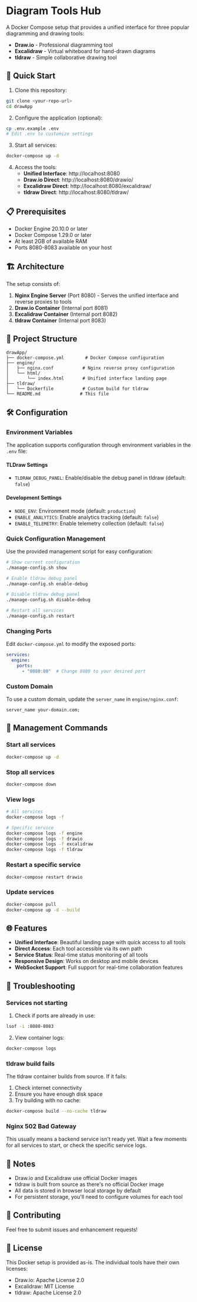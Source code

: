 # Diagram Tools Hub

A Docker Compose setup that provides a unified interface for three popular diagramming and drawing tools:
- **Draw.io** - Professional diagramming tool
- **Excalidraw** - Virtual whiteboard for hand-drawn diagrams
- **tldraw** - Simple collaborative drawing tool

## 🚀 Quick Start

1. Clone this repository:
```bash
git clone <your-repo-url>
cd drawApp
```

2. Configure the application (optional):
```bash
cp .env.example .env
# Edit .env to customize settings
```

3. Start all services:
```bash
docker-compose up -d
```

4. Access the tools:
   - **Unified Interface**: http://localhost:8080
   - **Draw.io Direct**: http://localhost:8080/drawio/
   - **Excalidraw Direct**: http://localhost:8080/excalidraw/
   - **tldraw Direct**: http://localhost:8080/tldraw/

## 📋 Prerequisites

- Docker Engine 20.10.0 or later
- Docker Compose 1.29.0 or later
- At least 2GB of available RAM
- Ports 8080-8083 available on your host

## 🏗️ Architecture

The setup consists of:
1. **Nginx Engine Server** (Port 8080) - Serves the unified interface and reverse proxies to tools
2. **Draw.io Container** (Internal port 8081)
3. **Excalidraw Container** (Internal port 8082)
4. **tldraw Container** (Internal port 8083)

## 📁 Project Structure

```
drawApp/
├── docker-compose.yml        # Docker Compose configuration
├── engine/
│   ├── nginx.conf           # Nginx reverse proxy configuration
│   └── html/
│       └── index.html       # Unified interface landing page
├── tldraw/
│   └── Dockerfile           # Custom build for tldraw
└── README.md               # This file
```

## 🛠️ Configuration

### Environment Variables

The application supports configuration through environment variables in the `.env` file:

#### TLDraw Settings
- `TLDRAW_DEBUG_PANEL`: Enable/disable the debug panel in tldraw (default: `false`)

#### Development Settings
- `NODE_ENV`: Environment mode (default: `production`)
- `ENABLE_ANALYTICS`: Enable analytics tracking (default: `false`)
- `ENABLE_TELEMETRY`: Enable telemetry collection (default: `false`)

### Quick Configuration Management

Use the provided management script for easy configuration:

```bash
# Show current configuration
./manage-config.sh show

# Enable tldraw debug panel
./manage-config.sh enable-debug

# Disable tldraw debug panel  
./manage-config.sh disable-debug

# Restart all services
./manage-config.sh restart
```

### Changing Ports

Edit `docker-compose.yml` to modify the exposed ports:

```yaml
services:
  engine:
    ports:
      - "8080:80"  # Change 8080 to your desired port
```

### Custom Domain

To use a custom domain, update the `server_name` in `engine/nginx.conf`:

```nginx
server_name your-domain.com;
```

## 🔧 Management Commands

### Start all services
```bash
docker-compose up -d
```

### Stop all services
```bash
docker-compose down
```

### View logs
```bash
# All services
docker-compose logs -f

# Specific service
docker-compose logs -f engine
docker-compose logs -f drawio
docker-compose logs -f excalidraw
docker-compose logs -f tldraw
```

### Restart a specific service
```bash
docker-compose restart drawio
```

### Update services
```bash
docker-compose pull
docker-compose up -d --build
```

## 🌐 Features

- **Unified Interface**: Beautiful landing page with quick access to all tools
- **Direct Access**: Each tool accessible via its own path
- **Service Status**: Real-time status monitoring of all tools
- **Responsive Design**: Works on desktop and mobile devices
- **WebSocket Support**: Full support for real-time collaboration features

## 🐛 Troubleshooting

### Services not starting

1. Check if ports are already in use:
```bash
lsof -i :8080-8083
```

2. View container logs:
```bash
docker-compose logs
```

### tldraw build fails

The tldraw container builds from source. If it fails:

1. Check internet connectivity
2. Ensure you have enough disk space
3. Try building with no cache:
```bash
docker-compose build --no-cache tldraw
```

### Nginx 502 Bad Gateway

This usually means a backend service isn't ready yet. Wait a few moments for all services to start, or check the specific service logs.

## 📝 Notes

- Draw.io and Excalidraw use official Docker images
- tldraw is built from source as there's no official Docker image
- All data is stored in browser local storage by default
- For persistent storage, you'll need to configure volumes for each tool

## 🤝 Contributing

Feel free to submit issues and enhancement requests!

## 📄 License

This Docker setup is provided as-is. The individual tools have their own licenses:
- Draw.io: Apache License 2.0
- Excalidraw: MIT License
- tldraw: Apache License 2.0 